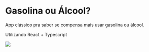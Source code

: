 # Gasolina ou Álcool? </br>
App clássico pra saber se compensa mais usar gasolina ou álcool. 

Utilizando React + Typescript

<img src="https://github.com/user-attachments/assets/ba0a50ac-0d35-4e71-8e14-75c2888c2acd" />
 
